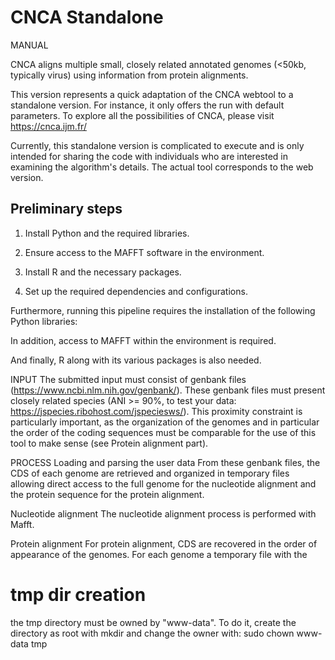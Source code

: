 # CNCA Standalone
 
MANUAL


CNCA aligns multiple small, closely related annotated genomes (<50kb, typically virus) using information from protein alignments.


This version represents a quick adaptation of the CNCA webtool to a standalone version. 
For instance, it only offers the run with default parameters. To explore all the possibilities of CNCA, please visit https://cnca.ijm.fr/

Currently, this standalone version is complicated to execute and is only intended for sharing the code with individuals who are interested in examining the algorithm's details. 
The actual tool corresponds to the web version.

## Preliminary steps

1. Install Python and the required libraries.

2. Ensure access to the MAFFT software in the environment.

3. Install R and the necessary packages.

4. Set up the required dependencies and configurations.

Furthermore, running this pipeline requires the installation of the following Python libraries:

In addition, access to MAFFT within the environment is required.

And finally, R along with its various packages is also needed.

INPUT
The submitted input must consist of genbank files (https://www.ncbi.nlm.nih.gov/genbank/). These genbank files must present closely related species (ANI >= 90%, to test your data: https://jspecies.ribohost.com/jspeciesws/). This proximity constraint is particularly important, as the organization of the genomes and in particular the order of the coding sequences must be comparable for the use of this tool to make sense (see Protein alignment part).

PROCESS
Loading and parsing the user data
From these genbank files, the CDS of each genome are retrieved and organized in temporary files allowing direct access to the full genome for the nucleotide alignment and the protein sequence for the protein alignment. 

Nucleotide alignment
The nucleotide alignment process is performed with Mafft. 

Protein alignment
For protein alignment, CDS are recovered in the order of appearance of the genomes. For each genome a temporary file with the 


# tmp dir creation
the tmp directory must be owned by "www-data".
To do it, create the directory as root with mkdir and change the owner with:
sudo chown www-data tmp